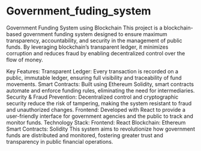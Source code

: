 # Government_fuding_system

Government Funding System using Blockchain
This project is a blockchain-based government funding system designed to ensure maximum transparency, accountability, and security in the management of public funds. By leveraging blockchain’s transparent ledger, it minimizes corruption and reduces fraud by enabling decentralized control over the flow of money.

Key Features:
Transparent Ledger: Every transaction is recorded on a public, immutable ledger, ensuring full visibility and traceability of fund movements.
Smart Contracts: Built using Ethereum Solidity, smart contracts automate and enforce funding rules, eliminating the need for intermediaries.
Security & Fraud Prevention: Decentralized control and cryptographic security reduce the risk of tampering, making the system resistant to fraud and unauthorized changes.
Frontend: Developed with React to provide a user-friendly interface for government agencies and the public to track and monitor funds.
Technology Stack:
Frontend: React
Blockchain: Ethereum
Smart Contracts: Solidity
This system aims to revolutionize how government funds are distributed and monitored, fostering greater trust and transparency in public financial operations.

